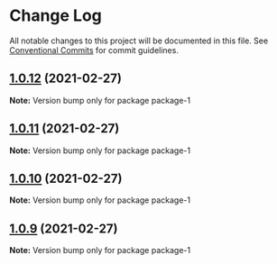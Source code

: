 # Change Log

All notable changes to this project will be documented in this file.
See [Conventional Commits](https://conventionalcommits.org) for commit guidelines.

## [1.0.12](https://github.com/czy88840616/lerna-test/compare/v1.0.11...v1.0.12) (2021-02-27)

**Note:** Version bump only for package package-1





## [1.0.11](https://github.com/czy88840616/lerna-test/compare/v1.0.10...v1.0.11) (2021-02-27)

**Note:** Version bump only for package package-1





## [1.0.10](https://github.com/czy88840616/lerna-test/compare/v1.0.9...v1.0.10) (2021-02-27)

**Note:** Version bump only for package package-1





## [1.0.9](https://github.com/czy88840616/lerna-test/compare/v1.0.8...v1.0.9) (2021-02-27)

**Note:** Version bump only for package package-1
